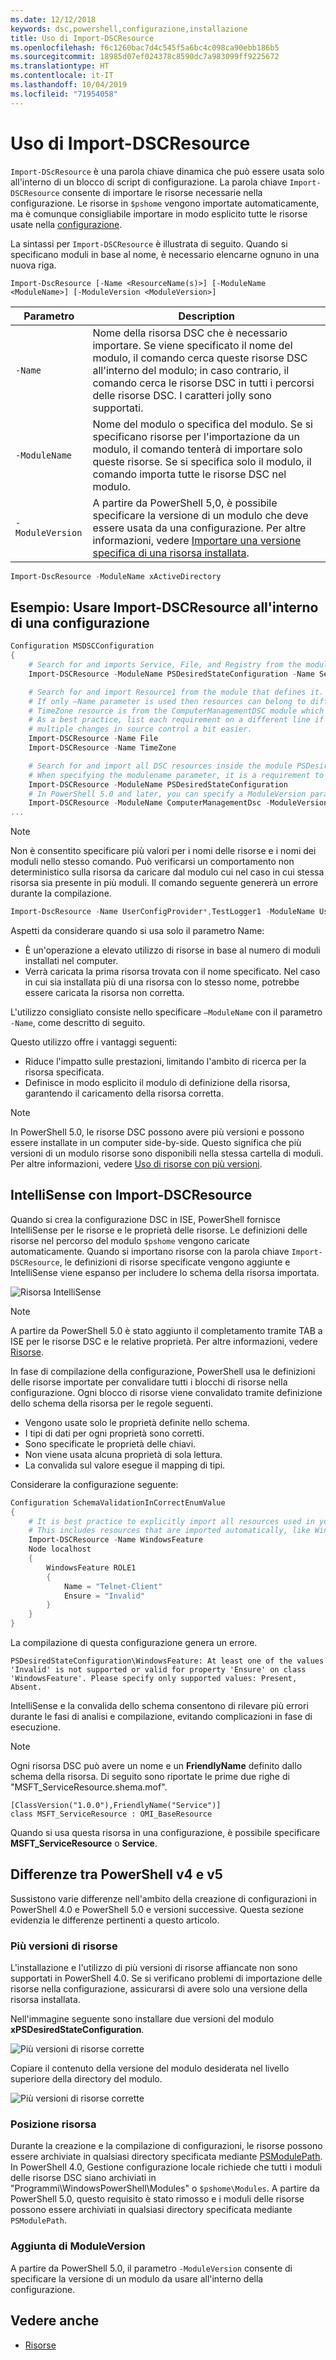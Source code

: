 ```yaml
---
ms.date: 12/12/2018
keywords: dsc,powershell,configurazione,installazione
title: Uso di Import-DSCResource
ms.openlocfilehash: f6c1260bac7d4c545f5a6bc4c098ca90ebb186b5
ms.sourcegitcommit: 18985d07ef024378c8590dc7a983099ff9225672
ms.translationtype: HT
ms.contentlocale: it-IT
ms.lasthandoff: 10/04/2019
ms.locfileid: "71954058"
---
```

# <a name="using-import-dscresource"></a>Uso di Import-DSCResource

`Import-DScResource` è una parola chiave dinamica che può essere usata solo all'interno di un blocco di script di configurazione. La parola chiave `Import-DSCResource` consente di importare le risorse necessarie nella configurazione. Le risorse in `$pshome` vengono importate automaticamente, ma è comunque consigliabile importare in modo esplicito tutte le risorse usate nella [configurazione](Configurations.md).

La sintassi per `Import-DSCResource` è illustrata di seguito.  Quando si specificano moduli in base al nome, è necessario elencarne ognuno in una nuova riga.

```syntax
Import-DscResource [-Name <ResourceName(s)>] [-ModuleName <ModuleName>] [-ModuleVersion <ModuleVersion>]
```

|Parametro  |Description  |
|---------|---------|
|`-Name`|Nome della risorsa DSC che è necessario importare. Se viene specificato il nome del modulo, il comando cerca queste risorse DSC all'interno del modulo; in caso contrario, il comando cerca le risorse DSC in tutti i percorsi delle risorse DSC. I caratteri jolly sono supportati.|
|`-ModuleName`|Nome del modulo o specifica del modulo.  Se si specificano risorse per l'importazione da un modulo, il comando tenterà di importare solo queste risorse. Se si specifica solo il modulo, il comando importa tutte le risorse DSC nel modulo.|
|`-ModuleVersion`|A partire da PowerShell 5,0, è possibile specificare la versione di un modulo che deve essere usata da una configurazione. Per altre informazioni, vedere [Importare una versione specifica di una risorsa installata](sxsresource.md).|

```powershell
Import-DscResource -ModuleName xActiveDirectory
```

## <a name="example-use-import-dscresource-within-a-configuration"></a>Esempio: Usare Import-DSCResource all'interno di una configurazione

```powershell
Configuration MSDSCConfiguration
{
    # Search for and imports Service, File, and Registry from the module PSDesiredStateConfiguration.
    Import-DSCResource -ModuleName PSDesiredStateConfiguration -Name Service, File, Registry

    # Search for and import Resource1 from the module that defines it.
    # If only –Name parameter is used then resources can belong to different PowerShell modules as well.
    # TimeZone resource is from the ComputerManagementDSC module which is not installed by default.
    # As a best practice, list each requirement on a different line if possible.  This makes reviewing
    # multiple changes in source control a bit easier.
    Import-DSCResource -Name File
    Import-DSCResource -Name TimeZone

    # Search for and import all DSC resources inside the module PSDesiredStateConfiguration.
    # When specifying the modulename parameter, it is a requirement to list each on a new line.
    Import-DSCResource -ModuleName PSDesiredStateConfiguration
    # In PowerShell 5.0 and later, you can specify a ModuleVersion parameter
    Import-DSCResource -ModuleName ComputerManagementDsc -ModuleVersion 6.0.0.0
...
```

> [!NOTE]
> Non è consentito specificare più valori per i nomi delle risorse e i nomi dei moduli nello stesso comando. Può verificarsi un comportamento non deterministico sulla risorsa da caricare dal modulo cui nel caso in cui stessa risorsa sia presente in più moduli. Il comando seguente genererà un errore durante la compilazione.
>
> ```powershell
> Import-DscResource -Name UserConfigProvider*,TestLogger1 -ModuleName UserConfigProv,PsModuleForTestLogger
> ```

Aspetti da considerare quando si usa solo il parametro Name:

- È un'operazione a elevato utilizzo di risorse in base al numero di moduli installati nel computer.
- Verrà caricata la prima risorsa trovata con il nome specificato. Nel caso in cui sia installata più di una risorsa con lo stesso nome, potrebbe essere caricata la risorsa non corretta.

L'utilizzo consigliato consiste nello specificare `–ModuleName` con il parametro `-Name`, come descritto di seguito.

Questo utilizzo offre i vantaggi seguenti:

- Riduce l'impatto sulle prestazioni, limitando l'ambito di ricerca per la risorsa specificata.
- Definisce in modo esplicito il modulo di definizione della risorsa, garantendo il caricamento della risorsa corretta.

> [!NOTE]
> In PowerShell 5.0, le risorse DSC possono avere più versioni e possono essere installate in un computer side-by-side. Questo significa che più versioni di un modulo risorse sono disponibili nella stessa cartella di moduli.
> Per altre informazioni, vedere [Uso di risorse con più versioni](sxsresource.md).

## <a name="intellisense-with-import-dscresource"></a>IntelliSense con Import-DSCResource

Quando si crea la configurazione DSC in ISE, PowerShell fornisce IntelliSense per le risorse e le proprietà delle risorse. Le definizioni delle risorse nel percorso del modulo `$pshome` vengono caricate automaticamente. Quando si importano risorse con la parola chiave `Import-DSCResource`, le definizioni di risorse specificate vengono aggiunte e IntelliSense viene espanso per includere lo schema della risorsa importata.

![Risorsa IntelliSense](../media/resource-intellisense.png)

> [!NOTE]
> A partire da PowerShell 5.0 è stato aggiunto il completamento tramite TAB a ISE per le risorse DSC e le relative proprietà. Per altre informazioni, vedere [Risorse](../resources/resources.md).

In fase di compilazione della configurazione, PowerShell usa le definizioni delle risorse importate per convalidare tutti i blocchi di risorse nella configurazione.
Ogni blocco di risorse viene convalidato tramite definizione dello schema della risorsa per le regole seguenti.

- Vengono usate solo le proprietà definite nello schema.
- I tipi di dati per ogni proprietà sono corretti.
- Sono specificate le proprietà delle chiavi.
- Non viene usata alcuna proprietà di sola lettura.
- La convalida sul valore esegue il mapping di tipi.

Considerare la configurazione seguente:

```powershell
Configuration SchemaValidationInCorrectEnumValue
{
    # It is best practice to explicitly import all resources used in your Configuration.
    # This includes resources that are imported automatically, like WindowsFeature.
    Import-DSCResource -Name WindowsFeature
    Node localhost
    {
        WindowsFeature ROLE1
        {
            Name = "Telnet-Client"
            Ensure = "Invalid"
        }
    }
}
```

La compilazione di questa configurazione genera un errore.

```output
PSDesiredStateConfiguration\WindowsFeature: At least one of the values 'Invalid' is not supported or valid for property 'Ensure' on class 'WindowsFeature'. Please specify only supported values: Present, Absent.
```

IntelliSense e la convalida dello schema consentono di rilevare più errori durante le fasi di analisi e compilazione, evitando complicazioni in fase di esecuzione.

> [!NOTE]
> Ogni risorsa DSC può avere un nome e un **FriendlyName** definito dallo schema della risorsa. Di seguito sono riportate le prime due righe di "MSFT_ServiceResource.shema.mof".
> ```syntax
> [ClassVersion("1.0.0"),FriendlyName("Service")]
> class MSFT_ServiceResource : OMI_BaseResource
> ```
> Quando si usa questa risorsa in una configurazione, è possibile specificare **MSFT_ServiceResource** o **Service**.

## <a name="powershell-v4-and-v5-differences"></a>Differenze tra PowerShell v4 e v5

Sussistono varie differenze nell'ambito della creazione di configurazioni in PowerShell 4.0 e PowerShell 5.0 e versioni successive. Questa sezione evidenzia le differenze pertinenti a questo articolo.

### <a name="multiple-resource-versions"></a>Più versioni di risorse

L'installazione e l'utilizzo di più versioni di risorse affiancate non sono supportati in PowerShell 4.0. Se si verificano problemi di importazione delle risorse nella configurazione, assicurarsi di avere solo una versione della risorsa installata.

Nell'immagine seguente sono installare due versioni del modulo **xPSDesiredStateConfiguration**.

![Più versioni di risorse corrette](../media/multiple-resource-versions-broken.png)

Copiare il contenuto della versione del modulo desiderata nel livello superiore della directory del modulo.

![Più versioni di risorse corrette](../media/multiple-resource-versions-fixed.png)

### <a name="resource-location"></a>Posizione risorsa

Durante la creazione e la compilazione di configurazioni, le risorse possono essere archiviate in qualsiasi directory specificata mediante [PSModulePath](/powershell/developer/module/modifying-the-psmodulepath-installation-path). In PowerShell 4.0, Gestione configurazione locale richiede che tutti i moduli delle risorse DSC siano archiviati in "Programmi\WindowsPowerShell\Modules" o `$pshome\Modules`. A partire da PowerShell 5.0, questo requisito è stato rimosso e i moduli delle risorse possono essere archiviati in qualsiasi directory specificata mediante `PSModulePath`.

### <a name="moduleversion-added"></a>Aggiunta di ModuleVersion

A partire da PowerShell 5.0, il parametro `-ModuleVersion` consente di specificare la versione di un modulo da usare all'interno della configurazione.

## <a name="see-also"></a>Vedere anche

- [Risorse](../resources/resources.md)
